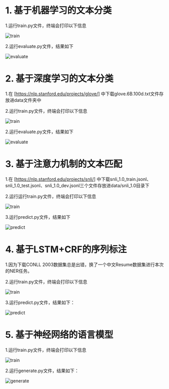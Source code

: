 # 1. 基于机器学习的文本分类
1.运行train.py文件，终端会打印以下信息

![train](https://github.com/Tracyyytao/NLP_task/blob/main/text_classification_machine_learning/assets/train.png?raw=true)

2.运行evaluate.py文件，结果如下

![evaluate](https://github.com/Tracyyytao/NLP_task/blob/main/text_classification_machine_learning/assets/evaluate.png?raw=true)

# 2. 基于深度学习的文本分类
1.在 [https://nlp.stanford.edu/projects/glove/] 中下载glove.6B.100d.txt文件存放进data文件夹中

2.运行train.py文件，终端会打印以下信息

![train](https://github.com/Tracyyytao/NLP_task/blob/main/text_classification_deep_learning/assets/train.png?raw=true)

2.运行evaluate.py文件，结果如下

![evaluate](https://github.com/Tracyyytao/NLP_task/blob/main/text_classification_deep_learning/assets/evaluate.png?raw=true)

# 3. 基于注意力机制的文本匹配
1.在 [https://nlp.stanford.edu/projects/snli/] 中下载snli_1.0_train.jsonl、snli_1.0_test.jsonl、snli_1.0_dev.jsonl三个文件存放进data/snli_1.0目录下

2.运行运行train.py文件，终端会打印以下信息

![train](https://github.com/Tracyyytao/NLP_task/blob/main/text_matching_attention/assets/train.png?raw=true)

3.运行predict.py文件，结果如下

![predict](https://github.com/Tracyyytao/NLP_task/blob/main/text_matching_attention/assets/predict.png?raw=true)

# 4. 基于LSTM+CRF的序列标注
1.因为下载CONLL 2003数据集总是出错，换了一个中文Resume数据集进行本次的NER任务。

2.运行train.py文件，终端会打印以下信息

![train](https://github.com/Tracyyytao/NLP_task/blob/main/ner_lstm_crf/assets/train.png?raw=true)

3.运行predict.py文件，结果如下：

![predict](https://github.com/Tracyyytao/NLP_task/blob/main/ner_lstm_crf/assets/predict.png?raw=true)

# 5. 基于神经网络的语言模型
1.运行train.py文件，终端会打印以下信息

![train](https://github.com/Tracyyytao/NLP_task/blob/main/char_lm/assets/train.png?raw=true)

2.运行generate.py文件，结果如下：

![generate](https://github.com/Tracyyytao/NLP_task/blob/main/char_lm/assets/generate.png?raw=true)
